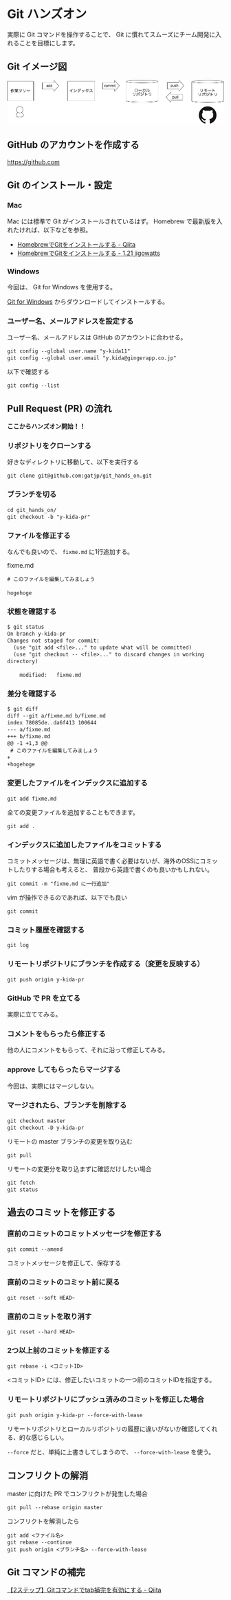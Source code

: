 # Git ハンズオン

実際に Git コマンドを操作することで、 Git に慣れてスムーズにチーム開発に入れることを目標にします。

## Git イメージ図

![Git Image](./img/git.png)

## GitHub のアカウントを作成する

https://github.com

## Git のインストール・設定

### Mac

Mac には標準で Git がインストールされているはず。
Homebrew で最新版を入れたければ、以下などを参照。

- [HomebrewでGitをインストールする \- Qiita](https://qiita.com/micheleno13/items/133aee005ae37c28960e)
- [HomebrewでGitをインストールする \- 1\.21 jigowatts](http://sh-yoshida.hatenablog.com/entry/2017/02/11/213323)

### Windows

今回は、 Git for Windows を使用する。

[Git for Windows](https://git-for-windows.github.io/) からダウンロードしてインストールする。

### ユーザー名、メールアドレスを設定する

ユーザー名、メールアドレスは GitHub のアカウントに合わせる。

```
git config --global user.name "y-kida11"
git config --global user.email "y.kida@gingerapp.co.jp"
```

以下で確認する

```
git config --list
```

## Pull Request (PR) の流れ

**ここからハンズオン開始！！**

### リポジトリをクローンする

好きなディレクトリに移動して、以下を実行する

```
git clone git@github.com:gatjp/git_hands_on.git
```

### ブランチを切る

```
cd git_hands_on/
git checkout -b "y-kida-pr"
```

### ファイルを修正する

なんでも良いので、 `fixme.md` に1行追加する。

fixme.md

```
# このファイルを編集してみましょう

hogehoge
```

### 状態を確認する

```
$ git status
On branch y-kida-pr
Changes not staged for commit:
  (use "git add <file>..." to update what will be committed)
  (use "git checkout -- <file>..." to discard changes in working directory)

	modified:   fixme.md
```

### 差分を確認する

```
$ git diff
diff --git a/fixme.md b/fixme.md
index 78085de..da6f413 100644
--- a/fixme.md
+++ b/fixme.md
@@ -1 +1,3 @@
 # このファイルを編集してみましょう
+
+hogehoge
```

### 変更したファイルをインデックスに追加する

```
git add fixme.md
```

全ての変更ファイルを追加することもできます。

```
git add .
```

### インデックスに追加したファイルをコミットする

コミットメッセージは、無理に英語で書く必要はないが、海外のOSSにコミットしたりする場合も考えると、
普段から英語で書くのも良いかもしれない。

```
git commit -m "fixme.md に一行追加"
```

vim が操作できるのであれば、以下でも良い

```
git commit
```

### コミット履歴を確認する

```
git log
```

### リモートリポジトリにブランチを作成する（変更を反映する）

```
git push origin y-kida-pr
```

### GitHub で PR を立てる

実際に立ててみる。

### コメントをもらったら修正する

他の人にコメントをもらって、それに沿って修正してみる。

### approve してもらったらマージする

今回は、実際にはマージしない。

### マージされたら、ブランチを削除する

```
git checkout master
git checkout -D y-kida-pr
```

リモートの master ブランチの変更を取り込む

```
git pull
```

リモートの変更分を取り込まずに確認だけしたい場合

```
git fetch
git status
```

## 過去のコミットを修正する

### 直前のコミットのコミットメッセージを修正する

```
git commit --amend
```

コミットメッセージを修正して、保存する

### 直前のコミットのコミット前に戻る

```
git reset --soft HEAD~
```

### 直前のコミットを取り消す

```
git reset --hard HEAD~
```

### 2つ以上前のコミットを修正する

```
git rebase -i <コミットID>
```

<コミットID> には、修正したいコミットの一つ前のコミットIDを指定する。

### リモートリポジトリにプッシュ済みのコミットを修正した場合

```
git push origin y-kida-pr --force-with-lease
```

リモートリポジトリとローカルリポジトリの履歴に違いがないか確認してくれる、的な感じらしい。

`--force` だと、単純に上書きしてしまうので、 `--force-with-lease` を使う。

## コンフリクトの解消

master に向けた PR でコンフリクトが発生した場合

```
git pull --rebase origin master
```

コンフリクトを解消したら

```
git add <ファイル名>
git rebase --continue
git push origin <ブランチ名> --force-with-lease
```

## Git コマンドの補完

[【2ステップ】Gitコマンドでtab補完を有効にする \- Qiita](https://qiita.com/growsic/items/1fff6286061e0cd27d54)

